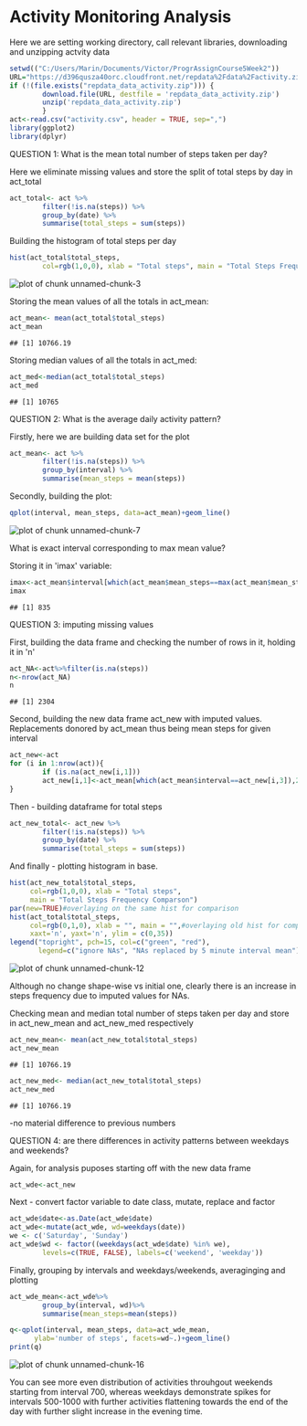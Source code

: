 

Activity Monitoring Analysis
============================

Here we are setting working directory, call relevant libraries, downloading and unzipping actvity data


```r
setwd(("C:/Users/Marin/Documents/Victor/ProgrAssignCourse5Week2"))
URL="https://d396qusza40orc.cloudfront.net/repdata%2Fdata%2Factivity.zip"
if (!(file.exists("repdata_data_activity.zip"))) {
        download.file(URL, destfile = 'repdata_data_activity.zip')
        unzip('repdata_data_activity.zip')
        }
act<-read.csv("activity.csv", header = TRUE, sep=",")
library(ggplot2)
library(dplyr)
```

QUESTION 1: What is the mean total number of steps taken per day?

Here we eliminate missing values and store the split of total steps by day in act_total

```r
act_total<- act %>%
        filter(!is.na(steps)) %>%
        group_by(date) %>%
        summarise(total_steps = sum(steps))
```

Building the histogram of total steps per day

```r
hist(act_total$total_steps,
        col=rgb(1,0,0), xlab = "Total steps", main = "Total Steps Frequency")
```

![plot of chunk unnamed-chunk-3](figure/unnamed-chunk-3-1.png)


Storing the mean values of all the totals in act_mean:

```r
act_mean<- mean(act_total$total_steps)
act_mean
```

```
## [1] 10766.19
```
Storing median values of all the totals in act_med:

```r
act_med<-median(act_total$total_steps)
act_med
```

```
## [1] 10765
```
QUESTION 2: What is the average daily activity pattern?


Firstly, here we are building data set for the plot


```r
act_mean<- act %>%
        filter(!is.na(steps)) %>%
        group_by(interval) %>%
        summarise(mean_steps = mean(steps))
```

Secondly, building the plot:


```r
qplot(interval, mean_steps, data=act_mean)+geom_line()
```

![plot of chunk unnamed-chunk-7](figure/unnamed-chunk-7-1.png)

What is exact interval corresponding to max mean value?

Storing it in 'imax' variable:

```r
imax<-act_mean$interval[which(act_mean$mean_steps==max(act_mean$mean_steps))]
imax
```

```
## [1] 835
```

QUESTION 3: imputing missing values

First, building the data frame and checking the number of rows in it, holding it in 'n'

```r
act_NA<-act%>%filter(is.na(steps))
n<-nrow(act_NA)
n
```

```
## [1] 2304
```

Second, building the new data frame act_new with imputed values.
Replacements donored by act_mean thus being mean steps for given interval


```r
act_new<-act
for (i in 1:nrow(act)){
        if (is.na(act_new[i,1]))
        act_new[i,1]<-act_mean[which(act_mean$interval==act_new[i,3]),2]
}
```

Then - building dataframe for total steps


```r
act_new_total<- act_new %>%
        filter(!is.na(steps)) %>%
        group_by(date) %>%
        summarise(total_steps = sum(steps))
```

And finally - plotting histogram in base.


```r
hist(act_new_total$total_steps,
     col=rgb(1,0,0), xlab = "Total steps",
     main = "Total Steps Frequency Comparson")
par(new=TRUE)#overlaying on the same hist for comparison
hist(act_total$total_steps,
     col=rgb(0,1,0), xlab = "", main = "",#overlaying old hist for comparison
     xaxt='n', yaxt='n', ylim = c(0,35))
legend("topright", pch=15, col=c("green", "red"),
       legend=c("ignore NAs", "NAs replaced by 5 minute interval mean"))
```

![plot of chunk unnamed-chunk-12](figure/unnamed-chunk-12-1.png)



Although no change shape-wise vs initial one, clearly there is an increase in steps frequency due to imputed values for NAs.


Checking mean and median total number of steps taken per day and store in act_new_mean and act_new_med respectively


```r
act_new_mean<- mean(act_new_total$total_steps)
act_new_mean
```

```
## [1] 10766.19
```

```r
act_new_med<- median(act_new_total$total_steps)
act_new_med
```

```
## [1] 10766.19
```
-no material difference to previous numbers

QUESTION 4: are there differences in activity patterns between weekdays and weekends?

Again, for analysis puposes starting off with the new data frame

```r
act_wde<-act_new
```
Next - convert factor variable to date class, mutate, replace and factor

```r
act_wde$date<-as.Date(act_wde$date)
act_wde<-mutate(act_wde, wd=weekdays(date))
we <- c('Saturday', 'Sunday')
act_wde$wd <- factor((weekdays(act_wde$date) %in% we), 
        levels=c(TRUE, FALSE), labels=c('weekend', 'weekday')) 
```

Finally, grouping by intervals and weekdays/weekends, averaginging and plotting

```r
act_wde_mean<-act_wde%>%
        group_by(interval, wd)%>%
        summarise(mean_steps=mean(steps))

q<-qplot(interval, mean_steps, data=act_wde_mean,
      ylab='number of steps', facets=wd~.)+geom_line()
print(q)
```

![plot of chunk unnamed-chunk-16](figure/unnamed-chunk-16-1.png)



You can see more even distribution of activities throuhgout weekends starting from interval 700, whereas weekdays demonstrate spikes for intervals 500-1000 with further activities flattening towards the end of the day with further slight increase in the evening time.
